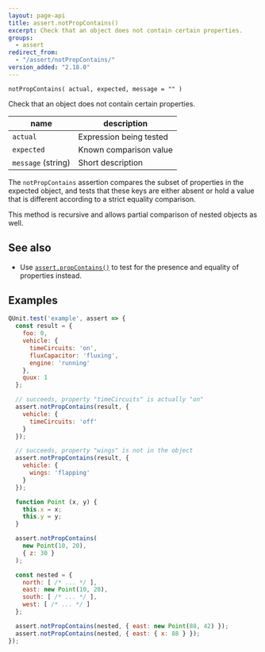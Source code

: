 ```yaml
---
layout: page-api
title: assert.notPropContains()
excerpt: Check that an object does not contain certain properties.
groups:
  - assert
redirect_from:
  - "/assert/notPropContains/"
version_added: "2.18.0"
---
```


`notPropContains( actual, expected, message = "" )`

Check that an object does not contain certain properties.

| name | description |
|------|-------------|
| `actual` | Expression being tested |
| `expected` | Known comparison value |
| `message` (string) | Short description |

The `notPropContains` assertion compares the subset of properties in the expected object, and tests that these keys are either absent or hold a value that is different according to a strict equality comparison.

This method is recursive and allows partial comparison of nested objects as well.

## See also

* Use [`assert.propContains()`](./propContains.md) to test for the presence and equality of properties instead.

## Examples

```js
QUnit.test('example', assert => {
  const result = {
    foo: 0,
    vehicle: {
      timeCircuits: 'on',
      fluxCapacitor: 'fluxing',
      engine: 'running'
    },
    quux: 1
  };

  // succeeds, property "timeCircuits" is actually "on"
  assert.notPropContains(result, {
    vehicle: {
      timeCircuits: 'off'
    }
  });

  // succeeds, property "wings" is not in the object
  assert.notPropContains(result, {
    vehicle: {
      wings: 'flapping'
    }
  });

  function Point (x, y) {
    this.x = x;
    this.y = y;
  }

  assert.notPropContains(
    new Point(10, 20),
    { z: 30 }
  );

  const nested = {
    north: [ /* ... */ ],
    east: new Point(10, 20),
    south: [ /* ... */ ],
    west: [ /* ... */ ]
  };

  assert.notPropContains(nested, { east: new Point(88, 42) });
  assert.notPropContains(nested, { east: { x: 88 } });
});
```
